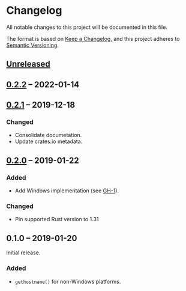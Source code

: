 # Changelog
All notable changes to this project will be documented in this file.

The format is based on [Keep a Changelog](https://keepachangelog.com/en/1.0.0/),
and this project adheres to [Semantic Versioning](https://semver.org/spec/v2.0.0.html).

## [Unreleased]

## [0.2.2] – 2022-01-14

## [0.2.1] – 2019-12-18
### Changed
- Consolidate documetation.
- Update crates.io metadata.

## [0.2.0] – 2019-01-22
### Added
- Add Windows implementation (see [GH-1]).

[Gh-1]: https://codeberg.org/flausch/gethostname.rs/pulls/1

### Changed
- Pin supported Rust version to 1.31

## 0.1.0 – 2019-01-20
Initial release.

### Added

- `gethostname()` for non-Windows platforms.

[0.2.0]: https://codeberg.org/flausch/gethostname.rs/compare/gethostname-0.1.0...gethostname-0.2.0
[0.2.1]: https://codeberg.org/flausch/gethostname.rs/compare/gethostname-0.2.0...gethostname-0.2.1
[Unreleased]: https://codeberg.org/flausch/gethostname.rs/compare/v0.2.2...HEAD
[0.2.2]: https://codeberg.org/flausch/gethostname.rs/compare/gethostname-0.2.1...v0.2.2
